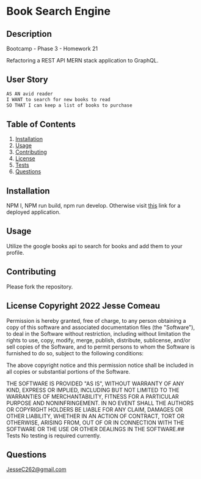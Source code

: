 # **Book Search Engine**

## Description

Bootcamp - Phase 3 - Homework 21

Refactoring a REST API MERN stack application to GraphQL.

## User Story
```md
AS AN avid reader
I WANT to search for new books to read
SO THAT I can keep a list of books to purchase
```

## Table of Contents
1. [Installation](#Installation)
2. [Usage](#Usage)
3. [Contributing](#Contributing)
4. [License](#License)
5. [Tests](#Tests)
6. [Questions](#Questions)
## Installation<a id="Installation"></a>
NPM I, NPM run build, npm run develop. Otherwise visit [this](https://book-search-engine-jc.herokuapp.com/) link for a deployed application.

## Usage<a id="Usage"></a>
Utilize the google books api to search for books and add them to your profile.

## Contributing<a id="Contributing"></a>
Please fork the repository.

## License <a id="License"></a>Copyright 2022 Jesse Comeau

Permission is hereby granted, free of charge, to any person obtaining a copy of this software and associated documentation files (the "Software"), to deal in the Software without restriction, including without limitation the rights to use, copy, modify, merge, publish, distribute, sublicense, and/or sell copies of the Software, and to permit persons to whom the Software is furnished to do so, subject to the following conditions:

The above copyright notice and this permission notice shall be included in all copies or substantial portions of the Software.

THE SOFTWARE IS PROVIDED "AS IS", WITHOUT WARRANTY OF ANY KIND, EXPRESS OR IMPLIED, INCLUDING BUT NOT LIMITED TO THE WARRANTIES OF MERCHANTABILITY, FITNESS FOR A PARTICULAR PURPOSE AND NONINFRINGEMENT. IN NO EVENT SHALL THE AUTHORS OR COPYRIGHT HOLDERS BE LIABLE FOR ANY CLAIM, DAMAGES OR OTHER LIABILITY, WHETHER IN AN ACTION OF CONTRACT, TORT OR OTHERWISE, ARISING FROM, OUT OF OR IN CONNECTION WITH THE SOFTWARE OR THE USE OR OTHER DEALINGS IN THE SOFTWARE.## Tests<a id="Tests"></a>
No testing is required currently.

## Questions<a id="Questions"></a>
JesseC262@gmail.com